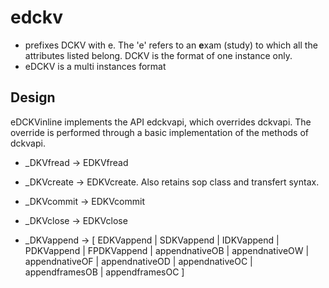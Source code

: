 # edckv

- prefixes DCKV with e. The 'e' refers to an **e**xam (study) to which all the attributes  listed belong. DCKV is the format of one instance only.
- eDCKV is a multi instances format

## Design

eDCKVinline implements the API edckvapi, which overrides dckvapi. The override is performed through a basic implementation of the methods of dckvapi.

- _DKVfread -> EDKVfread

- _DKVcreate -> EDKVcreate. Also retains sop class and transfert syntax.

- _DKVcommit -> EDKVcommit

- _DKVclose -> EDKVclose

- _DKVappend -> [ EDKVappend | SDKVappend | IDKVappend | PDKVappend | FPDKVappend | appendnativeOB | appendnativeOW | appendnativeOF | appendnativeOD | appendnativeOC | appendframesOB | appendframesOC ]
